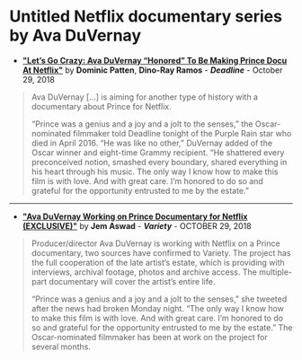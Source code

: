 
# Untitled Netflix documentary series by Ava DuVernay

- [**"Let’s Go Crazy: Ava DuVernay “Honored” To Be Making Prince Docu At Netflix"**](https://deadline.com/2018/10/ava-duvernay-prince-documentary-netflix-unreleased-music-new-gods-central-park-five-1202491910/) by **Dominic Patten**, **Dino-Ray Ramos** - ***Deadline*** - October 29, 2018

> Ava DuVernay [...] is aiming for another type of history with a documentary about Prince for Netflix.
> 
> “Prince was a genius and a joy and a jolt to the senses,” the Oscar-nominated filmmaker told Deadline tonight of the Purple Rain star who died in April 2016. “He was like no other,” DuVernay added of the Oscar winner and eight-time Grammy recipient. “He shattered every preconceived notion, smashed every boundary, shared everything in his heart through his music. The only way I know how to make this film is with love. And with great care. I’m honored to do so and grateful for the opportunity entrusted to me by the estate.”

----

- [**"Ava DuVernay Working on Prince Documentary for Netflix (EXCLUSIVE)"**](https://variety.com/2018/music/news/ava-duvernay-prince-documentary-for-netflix-1203011709/) by **Jem Aswad** - ***Variety*** - OCTOBER 29, 2018

> Producer/director Ava DuVernay is working with Netflix on a Prince documentary, two sources have confirmed to Variety. The project has the full cooperation of the late artist’s estate, which is providing with interviews, archival footage, photos and archive access. The multiple-part documentary will cover the artist’s entire life.
> 
> “Prince was a genius and a joy and a jolt to the senses,” she tweeted after the news had broken Monday night. “The only way I know how to make this film is with love. And with great care. I’m honored to do so and grateful for the opportunity entrusted to me by the estate.” The Oscar-nominated filmmaker has been at work on the project for several months.
